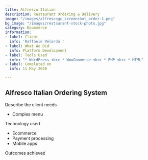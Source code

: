 ```yaml
---
title: Alfresco Italian
description: Restaurant Ordering & Delivery
image: "/images/alfrescogc_screenshot_order-1.png"
bg_image: "/images/restaurant-stock-photo.jpg"
category: Ecommerce
information:
- label: Client
  info: 'Raffaele Velardo '
- label: What We Did
  info: Platform Development
- label: Tools Used
  info: "* WordPress <br> * WooCommerce <br> * PHP <br> * HTML"
- label: Completed on
  info: 11 May 2020

---
```

## Alfresco Italian Ordering System

Describe the client needs

* Complex menu

Technology used

* Ecommerce
* Payment processing
* Mobile apps

Outcomes achieved